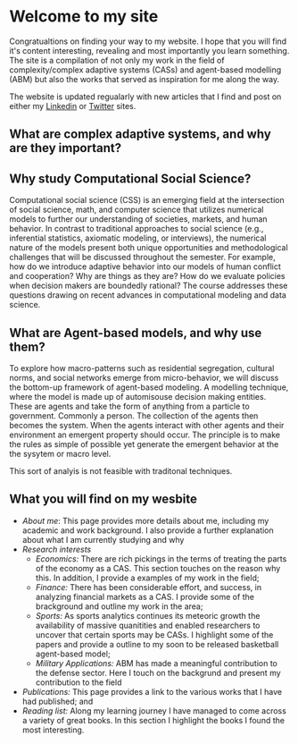 # Welcome to my site

Congratualtions on finding your way to my website. I hope that you will find it's content interesting, revealing and most importantly you learn something. The site is a compilation of not only my work in the field of complexity/complex adaptive systems (CASs) and agent-based modelling (ABM) but also the works that served as inspiration for me along the way. 

The website is updated regualarly with new articles that I find and post on either my [Linkedin](https://www.linkedin.com/in/oldhamma) or [Twitter](https://twitter.com/maoldham74) sites.

## What are complex adaptive systems, and why are they important?


## Why study Computational Social Science?
Computational social science (CSS) is an emerging field at the intersection of social science, math, and computer science that utilizes numerical models to further our understanding of societies, markets, and human behavior. In contrast to traditional approaches to social science (e.g., inferential statistics, axiomatic modeling, or interviews), the numerical nature of the models present both unique opportunities and methodological challenges that will be discussed throughout the semester. For example, how do we introduce adaptive behavior into our models of human conflict and cooperation? Why are things as they are? How do we evaluate policies when decision makers are boundedly rational? The course addresses these questions drawing on recent advances in computational modeling and data science.

## What are Agent-based models, and why use them?
To explore how macro-patterns such as residential segregation, cultural norms, and social networks emerge from micro-behavior, we will discuss the bottom-up framework of agent-based modeling. A modelling technique, where the model is made up of automisouse decision making entities. These are agents and take the form of anything from a particle to government. Commonly a person. The collection of the agents then becomes the system. When the agents interact with other agents and their environment an emergent property should occur. The principle is to make the rules as simple of possible yet generate the emergent behavior at the the sysytem or macro level.

This sort of analyis is not feasible with traditonal techniques.

## What you will find on my wesbite
* *About me*: This page provides more details about me, including my academic and work background. I also provide a further explanation about what I am currently studying and why
* *Research interests*
  *  *Economics:* There are rich pickings in the terms of treating the parts of the economy as a CAS. This section touches on the reason why this. In addition, I provide a examples of my work in the field;
  *  *Finance:* There has been considerable effort, and success, in analyzing financial markets as a CAS. I provide some of the brackground and outline my work in the area;
  *  *Sports:* As sports analytics continues its meteoric growth the availability of massive quanitities and enabled researchers to uncover that certain sports may be CASs. I highlight some of the papers and provide a outline to my soon to be released basketball agent-based model;
  *  *Military Applications:* ABM has made a meaningful contribution to the defense sector. Here I touch on the backgrund and present my contribution to the field
* *Publications:* This page provides a link to the various works that I have had published; and
* *Reading list:* Along my learning journey I have managed to come across a variety of great books. In this section I highlight the books I found the most interesting.

